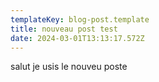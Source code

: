 ```yaml
---
templateKey: blog-post.template
title: nouveau post test
date: 2024-03-01T13:13:17.572Z
---
```

salut je usis le nouveu poste
